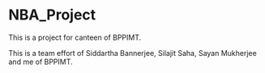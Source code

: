 # NBA_Project
This is a project for canteen of BPPIMT.

This is a team effort of Siddartha Bannerjee, Silajit Saha, Sayan Mukherjee and me of BPPIMT.
